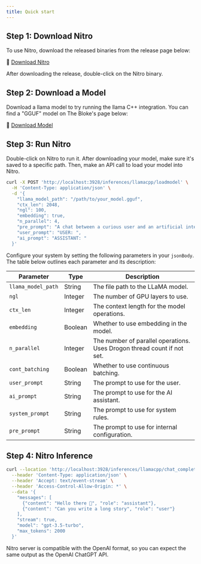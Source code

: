 ```yaml
---
title: Quick start
---
```


## Step 1: Download Nitro

To use Nitro, download the released binaries from the release page below:

🔗 [Download Nitro](https://github.com/janhq/nitro/releases)

After downloading the release, double-click on the Nitro binary.

## Step 2: Download a Model

Download a llama model to try running the llama C++ integration. You can find a "GGUF" model on The Bloke's page below:

🔗 [Download Model](https://huggingface.co/TheBloke)

## Step 3: Run Nitro

Double-click on Nitro to run it. After downloading your model, make sure it's saved to a specific path. Then, make an API call to load your model into Nitro.

```bash
curl -X POST 'http://localhost:3928/inferences/llamacpp/loadmodel' \
  -H 'Content-Type: application/json' \
  -d '{
    "llama_model_path": "/path/to/your_model.gguf",
    "ctx_len": 2048,
    "ngl": 100,
    "embedding": true,
    "n_parallel": 4,
    "pre_prompt": "A chat between a curious user and an artificial intelligence",
    "user_prompt": "USER: ",
    "ai_prompt": "ASSISTANT: "
  }'
```

Configure your system by setting the following parameters in your `jsonBody`. The table below outlines each parameter and its description:

| Parameter          | Type    | Description                                                             |
| ------------------ | ------- | ----------------------------------------------------------------------- |
| `llama_model_path` | String  | The file path to the LLaMA model.                                       |
| `ngl`              | Integer | The number of GPU layers to use.                                        |
| `ctx_len`          | Integer | The context length for the model operations.                            |
| `embedding`        | Boolean | Whether to use embedding in the model.                                  |
| `n_parallel`       | Integer | The number of parallel operations. Uses Drogon thread count if not set. |
| `cont_batching`    | Boolean | Whether to use continuous batching.                                     |
| `user_prompt`      | String  | The prompt to use for the user.                                         |
| `ai_prompt`        | String  | The prompt to use for the AI assistant.                                 |
| `system_prompt`    | String  | The prompt to use for system rules.                                     |
| `pre_prompt`       | String  | The prompt to use for internal configuration.                           |

## Step 4: Nitro Inference

```bash
curl --location 'http://localhost:3928/inferences/llamacpp/chat_completion' \
  --header 'Content-Type: application/json' \
  --header 'Accept: text/event-stream' \
  --header 'Access-Control-Allow-Origin: *' \
  --data '{
    "messages": [
      {"content": "Hello there 👋", "role": "assistant"},
      {"content": "Can you write a long story", "role": "user"}
    ],
    "stream": true,
    "model": "gpt-3.5-turbo",
    "max_tokens": 2000
  }'
```

Nitro server is compatible with the OpenAI format, so you can expect the same output as the OpenAI ChatGPT API.
